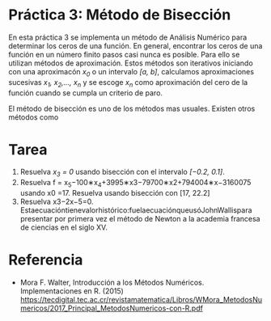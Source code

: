 # Práctica 3: Método de Bisección

En esta práctica 3 se implementa un método de Análisis Numérico para determinar los ceros de una función. En general, encontrar los ceros de una función en un número finito pasos casi nunca es posible. Para ello se utilizan métodos de aproximación. Estos métodos son iterativos iniciando con una aproximacón *x<sub>0</sub>* o un intervalo *[a, b]*, calculamos aproximaciones sucesivas _x<sub>1</sub>, x<sub>2</sub>,..., x<sub>n</sub>_ y se escoge _x<sub>n</sub>_ como aproximación del cero de la función cuando se cumpla un criterio de paro.

El método de bisección es uno de los métodos mas usuales. Existen otros métodos como 

# Tarea

1. Resuelva _x<sub>3</sub> = 0_ usando bisección con el intervalo _[−0.2, 0.1]_.
2. Resuelva f = x<sub>5</sub>−100∗x<sub>4</sub>+3995∗x3−79700∗x2+794004∗x−3160075 usando x0 =17. Resuelva usando bisección con [17, 22.2]
3. Resuelva x3−2x−5=0. Estaecuacióntienevalorhistórico:fuelaecuaciónqueusóJohnWallispara presentar por primera vez el método de Newton a la academia francesa de ciencias en el siglo XV.

# Referencia

- Mora F. Walter, Introducción a los Métodos Numéricos. Implementaciones en R. (2015) https://tecdigital.tec.ac.cr/revistamatematica/Libros/WMora_MetodosNumericos/2017_Principal_MetodosNumericos-con-R.pdf
